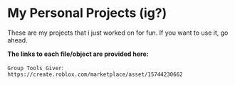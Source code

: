 # My Personal Projects (ig?)

These are my projects that i just worked on for fun.
If you want to use it, go ahead.

**The links to each file/object are provided here:**

`Group Tools Giver`:
```https://create.roblox.com/marketplace/asset/15744230662```

